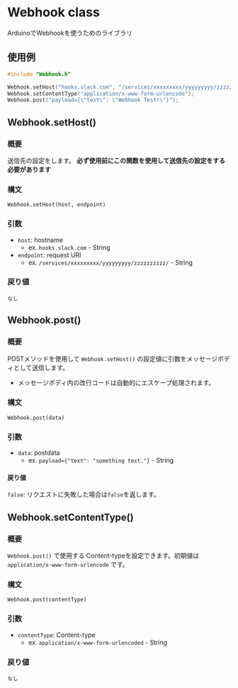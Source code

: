 # Webhook class

ArduinoでWebhookを使うためのライブラリ

## 使用例

```cpp
#include "Webhook.h"

Webhook.setHost("hooks.slack.com", "/services/xxxxxxxxx/yyyyyyyyy/zzzzzzzzzz/");
Webhook.setContentType("application/x-www-form-urlencode");
Webhook.post("payload={\"text\": \"Webhook Test!\"}");
```

## Webhook.setHost()
### 概要
送信先の設定をします。 **必ず使用前にこの関数を使用して送信先の設定をする必要があります**
### 構文
`Webhook.setHost(host, endpoint)`

### 引数
- `host`: hostname 
  - ex. `hooks.slack.com` - String
- `endpoint`: request URI
  - ex. `/services/xxxxxxxxx/yyyyyyyyy/zzzzzzzzzz/` - String

### 戻り値
`なし`

## Webhook.post()
### 概要
POSTメソッドを使用して `Webhook.setHost()` の設定値に引数をメッセージボディとして送信します。
 - メッセージボディ内の改行コードは自動的にエスケープ処理されます。

### 構文
`Webhook.post(data)`

### 引数
- `data`: postdata
  - ex. `payload={"text": "something text."}` - String

#### 戻り値
`false`: リクエストに失敗した場合は`false`を返します。

## Webhook.setContentType()
### 概要
`Webhook.post()` で使用する Content-typeを設定できます。初期値は `application/x-www-form-urlencode` です。

### 構文
`Webhook.post(contentType)`

### 引数
- `contentType`: Content-type
  - ex. `application/x-www-form-urlencoded` - String

### 戻り値
`なし`
